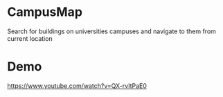 # CampusMap
Search for buildings on universities campuses and navigate to them from current location
# Demo
https://www.youtube.com/watch?v=QX-rvItPaE0
